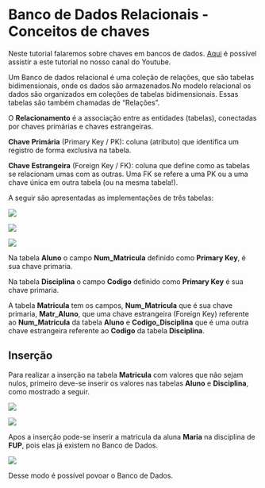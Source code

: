 # Banco de Dados Relacionais - Conceitos de chaves

Neste tutorial falaremos sobre chaves em bancos de dados. [Aqui](https://youtu.be/Wp9jWlrToJk) é possível assistir a este tutorial no nosso canal do Youtube.

Um Banco de dados relacional é uma coleção de relações, que são tabelas bidimensionais, onde os dados são armazenados.No modelo relacional os dados são organizados em coleções de tabelas bidimensionais. Essas tabelas são também chamadas de “Relações”.  

O **Relacionamento** é a associação entre as entidades (tabelas), conectadas por chaves primárias e chaves estrangeiras.  

**Chave Primária** (Primary Key / PK): coluna (atributo) que identifica um registro de forma exclusiva na tabela.  

**Chave Estrangeira** (Foreign Key / FK): coluna que define como as tabelas se relacionam umas com as outras. Uma FK se refere a uma PK ou a uma chave única em outra tabela (ou na mesma tabela!).  

A seguir são apresentadas as implementações de três tabelas:  

![](https://github.com/ciencia-de-dados-pratica/GEAM-basico/blob/master/2020/Bruno-Bacos-de-Dados-Relacionais-Conceitos-de-Chaves/Imagens/Imagem%201.png)

![](https://github.com/ciencia-de-dados-pratica/GEAM-basico/blob/master/2020/Bruno-Bacos-de-Dados-Relacionais-Conceitos-de-Chaves/Imagens/Imagem%202.png)

![](https://github.com/ciencia-de-dados-pratica/GEAM-basico/blob/master/2020/Bruno-Bacos-de-Dados-Relacionais-Conceitos-de-Chaves/Imagens/Imagem%203.png)  

Na tabela **Aluno** o campo **Num_Matricula** definido como **Primary Key**, é sua chave primaria.  

Na tabela **Disciplina** o campo **Codigo** definido como **Primary Key** é sua chave primaria.  

A tabela **Matricula** tem os campos, **Num_Matricula** que é sua chave primaria, **Matr_Aluno**, que uma chave estrangeira 
(Foreign Key) referente ao **Num_Matricula** da tabela **Aluno** e **Codigo_Disciplina** que é uma outra chave estrangeira 
referente ao **Codigo** da tabela **Disciplina**.  

## Inserção

Para realizar a inserção na tabela **Matricula** com valores que não sejam nulos, primeiro deve-se inserir os valores nas tabelas **Aluno** e **Disciplina**, como mostrado a seguir.  

![](https://github.com/ciencia-de-dados-pratica/GEAM-basico/blob/master/2020/Bruno-Bacos-de-Dados-Relacionais-Conceitos-de-Chaves/Imagens/Imagem%204.png)

![](https://github.com/ciencia-de-dados-pratica/GEAM-basico/blob/master/2020/Bruno-Bacos-de-Dados-Relacionais-Conceitos-de-Chaves/Imagens/Imagem%205.png)  

Apos a inserção pode-se inserir a matricula da aluna **Maria** na disciplina de **FUP**, pois elas já existem no Banco de Dados.  

![](https://github.com/ciencia-de-dados-pratica/GEAM-basico/blob/master/2020/Bruno-Bacos-de-Dados-Relacionais-Conceitos-de-Chaves/Imagens/Imagem%206.png)  

Desse modo é possível povoar o Banco de Dados.
